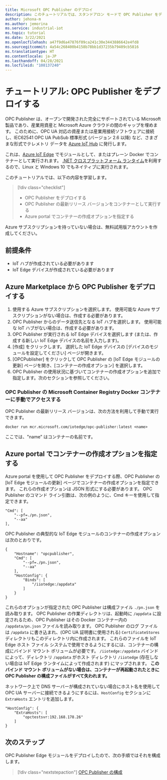 ```yaml
---
title: Microsoft OPC Publisher のデプロイ
description: このチュートリアルでは、スタンドアロン モードで OPC Publisher をデプロイする方法について説明します。
author: jehona-m
ms.author: jemorina
ms.service: industrial-iot
ms.topic: tutorial
ms.date: 3/22/2021
ms.openlocfilehash: a47f9d6a47876f09ca241c30e3443886642e4fd8
ms.sourcegitcommit: 4a54c268400b4158b78bb1d37235b79409cb5816
ms.translationtype: HT
ms.contentlocale: ja-JP
ms.lasthandoff: 04/28/2021
ms.locfileid: "108137240"
---
```

# <a name="tutorial-deploy-the-opc-publisher"></a>チュートリアル: OPC Publisher をデプロイする

OPC Publisher は、オープンで開発された完全にサポートされている Microsoft 製品であり、産業用資産と Microsoft Azure クラウドの間のギャップを埋めます。 このために、OPC UA 対応の資産または産業用接続ソフトウェアに接続し、IEC62541 OPC UA PubSub 標準形式 (バージョン 2.6 以降) など、さまざまな形式でテレメトリ データを [Azure IoT Hub](https://azure.microsoft.com/services/iot-hub/) に発行します。

これは、[Azure IoT Edge](https://azure.microsoft.com/services/iot-edge/) でモジュールとして、またはプレーン Docker でコンテナーとして実行されます。 [.NET クロスプラットフォーム ランタイム](/dotnet/core/introduction)を利用するので、Linux と Windows 10 でもネイティブに実行されます。

このチュートリアルでは、以下の内容を学習します。

> [!div class="checklist"]
> * OPC Publisher をデプロイする
> * OPC Publisher の最新リリース バージョンをコンテナーとして実行する
> * Azure portal でコンテナーの作成オプションを指定する

Azure サブスクリプションを持っていない場合は、無料試用版アカウントを作成してください。

## <a name="prerequisites"></a>前提条件

- IoT ハブが作成されている必要があります
- IoT Edge デバイスが作成されている必要があります

## <a name="deploy-the-opc-publisher-from-the-azure-marketplace"></a>Azure Marketplace から OPC Publisher をデプロイする

1. 使用する Azure サブスクリプションを選択します。 使用可能な Azure サブスクリプションがない場合は、作成する必要があります。
2. OPC Publisher からのデータ送信先となる IoT ハブを選択します。 使用可能な IoT ハブがない場合は、作成する必要があります。
3. OPC Publisher が実行される IoT Edge デバイスを選択します (または、作成する新しい IoT Edge デバイスの名前を入力します)。
4. [作成] をクリックします。 選択した IoT Edge デバイスの [デバイスのモジュールを設定してください] ページが開きます。
5. [OPCPublisher] をクリックして OPC Publisher の [IoT Edge モジュールの更新] ページを開き、[コンテナーの作成オプション] を選択します。
6. OPC Publisher の使用状況に基づいてコンテナーの作成オプションを追加で指定します。次のセクションを参照してください。


### <a name="accessing-the-microsoft-container-registry-docker-containers-for-opc-publisher-manually"></a>OPC Publisher の Microsoft Container Registry Docker コンテナーに手動でアクセスする

OPC Publisher の最新リリース バージョンは、次の方法を利用して手動で実行できます。

```
docker run mcr.microsoft.com/iotedge/opc-publisher:latest <name>
```

ここでは、"name" はコンテナーの名前です。

## <a name="specifying-container-create-options-in-the-azure-portal"></a>Azure portal でコンテナーの作成オプションを指定する
Azure portal を使用して OPC Publisher をデプロイする際、OPC Publisher の [IoT Edge モジュールの更新] ページでコンテナーの作成オプションを指定できます。 これらの作成オプションは JSON 形式にする必要があります。 OPC Publisher のコマンド ライン引数は、次の例のように、Cmd キーを使用して指定できます。
```
"Cmd": [
    "--pf=./pn.json",
    "--aa"
],
```

OPC Publisher の典型的な IoT Edge モジュールのコンテナーの作成オプションは次のとおりです。
```
{
    "Hostname": "opcpublisher",
    "Cmd": [
        "--pf=./pn.json",
        "--aa"
    ],
    "HostConfig": {
        "Binds": [
            "/iiotedge:/appdata"
        ]
    }
}
```

これらのオプションが指定された OPC Publisher は構成ファイル `./pn.json` を読み取ります。 OPC Publisher の作業ディレクトリは、起動時に `/appdata` に設定されるため、OPC Publisher はその Docker コンテナー内の `/appdata/pn.json` ファイルを読み取ります。 OPC Publisher のログ ファイルは `/appdata` に書き込まれ、(OPC UA 証明書に使用される) `CertificateStores` ディレクトリもこのディレクトリ内に作成されます。 これらのファイルを IoT Edge ホスト ファイル システムで使用できるようにするには、コンテナーの構成にバインド マウント ボリュームが必要です。 `/iiotedge:/appdata` バインドによって、ディレクトリ `/appdata` がホスト ディレクトリ `/iiotedge` (存在しない場合は IoT Edge ランタイムによって作成されます) にマップされます。
**このバインド マウント ボリュームがない場合は、コンテナーが再起動されたときに OPC Publisher の構成ファイルがすべて失われます。**

ネットワーク上で DNS サーバーが構成されていない場合にホスト名を使用して OPC UA サーバーに接続できるようにするには、`HostConfig` セクションに `ExtraHosts` エントリを追加します。

```
"HostConfig": {
    "ExtraHosts": [
        "opctestsvr:192.168.178.26"
    ]
}
```

## <a name="next-steps"></a>次のステップ 
OPC Publisher Edge モジュールをデプロイしたので、次の手順ではそれを構成します。

> [!div class="nextstepaction"]
> [OPC Publisher の構成](tutorial-publisher-configure-opc-publisher.md)